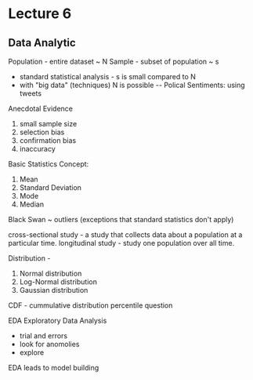 # Lecture 6

## Data Analytic

Population - entire dataset ~ N
Sample - subset of population ~ s 

* standard statistical analysis - s is small compared to N
* with "big data" (techniques) N is possible
-- Polical Sentiments: using tweets

Anecdotal Evidence
1. small sample size
2. selection bias
3. confirmation bias
4. inaccuracy

Basic Statistics Concept:
1. Mean
2. Standard Deviation
3. Mode
4. Median

Black Swan ~ outliers (exceptions that standard statistics don't apply)

cross-sectional study - a study that collects data about a population at a particular time.
longitudinal study - study one population over all time.

Distribution - 
1. Normal distribution
2. Log-Normal distribution
3. Gaussian distribution

CDF - cummulative distribution percentile question

EDA Exploratory Data Analysis
- trial and errors
- look for anomolies
- explore 

EDA leads to model building


